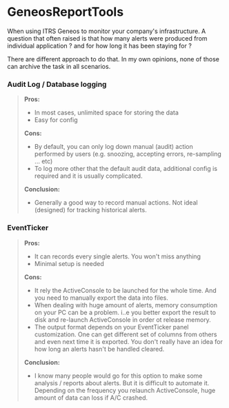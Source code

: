 # GeneosReportTools

When using ITRS Geneos to monitor your company's infrastructure. A question that often raised is that how many alerts were produced from individual application ? and for how long it has been staying for ?

There are different approach to do that. In my own opinions, none of those can archive the task in all scenarios.

### Audit Log / Database logging ###
> **Pros:**
> * In most cases, unlimited space for storing the data
> * Easy for config
> 
> **Cons:**
> * By default, you can only log down manual (audit) action performed by users (e.g. snoozing, accepting errors, re-sampling ... etc)
> * To log more other that the default audit data, additional config is required and it is usually complicated.
> 
> **Conclusion:**
> * Generally a good way to record manual actions. Not ideal (designed) for tracking historical alerts.

### EventTicker ###
> **Pros:**
> * It can records every single alerts. You won't miss anything
> * Minimal setup is needed
> 
> **Cons:**
> * It rely the ActiveConsole to be launched for the whole time. And you need to manually export the data into files.
> * When dealing with huge amount of alerts, memory consumption on your PC can be a problem. i..e you better export the result to disk and re-launch ActiveConsole in order ot release memory.
> * The output format depends on your EventTicker panel customization. One can get different set of columns from others and even next time it is exported.
> You don't really have an idea for how long an alerts hasn't be handled cleared.
> 
> **Conclusion:**
> * I know many people would go for this option to make some analysis / reports about alerts. But it is difficult to automate it. Depending on the frequency you relaunch ActiveConsole, huge amount of data can loss if A/C crashed.
